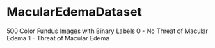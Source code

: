 # MacularEdemaDataset
500 Color Fundus Images with Binary Labels
0 - No Threat of Macular Edema
1 - Threat of Macular Edema
